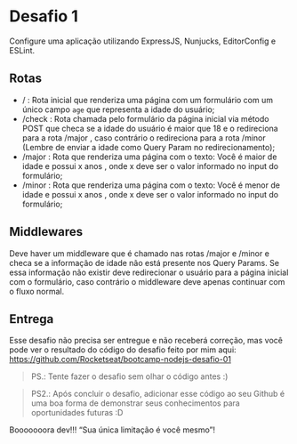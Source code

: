 # Desafio 1

Configure uma aplicação utilizando ExpressJS, Nunjucks, EditorConfig e ESLint.

## Rotas

- / : Rota inicial que renderiza uma página com um formulário com um único campo `age` que representa a idade do usuário;
- /check : Rota chamada pelo formulário da página inicial via método POST que checa se a idade do usuário é maior que 18 e o redireciona para a rota /major , caso contrário o redireciona para a rota /minor (Lembre de enviar a idade como Query Param no redirecionamento);
- /major : Rota que renderiza uma página com o texto: Você é maior de idade e possui x anos , onde x deve ser o valor informado no input do formulário;
- /minor : Rota que renderiza uma página com o texto: Você é menor de idade e possui x anos , onde x deve ser o valor informado no input do formulário;

## Middlewares

Deve haver um middleware que é chamado nas rotas /major e /minor e checa se a informação de idade não está presente nos Query Params. Se essa informação não existir deve redirecionar o usuário para a página inicial com o formulário, caso contrário o middleware deve apenas continuar com o fluxo normal.

## Entrega

Esse desafio não precisa ser entregue e não receberá correção, mas você pode ver o resultado do código do desafio feito por mim aqui: https://github.com/Rocketseat/bootcamp-nodejs-desafio-01

> PS.: Tente fazer o desafio sem olhar o código antes :)

> PS2.: Após concluir o desafio, adicionar esse código ao seu Github é uma boa forma de demonstrar seus conhecimentos para oportunidades futuras :D

Booooooora dev!!!
“Sua única limitação é você mesmo”!
